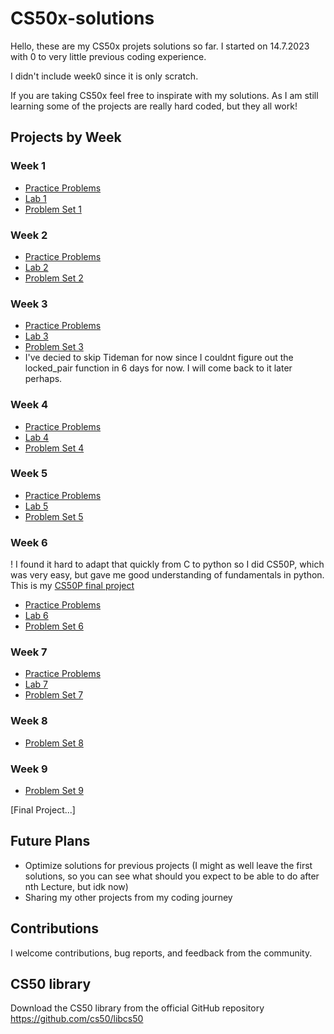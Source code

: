 # CS50x-solutions

Hello, these are my CS50x projets solutions so far. I started on 14.7.2023 with 0 to very little previous coding experience. 

I didn't include week0 since it is only scratch.

If you are taking CS50x feel free to inspirate with my solutions. As I am still learning some of the projects are really hard coded, but they all work!

## Projects by Week

### Week 1

- [Practice Problems](week1/practiceproblems)
- [Lab 1](week1/lab1)
- [Problem Set 1](week1/pset1/)

### Week 2

- [Practice Problems](week2/practiceproblems)
- [Lab 2](week2/lab2)
- [Problem Set 2](week2/pset2)

### Week 3

- [Practice Problems](week3/practiceproblems)
- [Lab 3](week3/lab3/)
- [Problem Set 3](week3/pset3)
- I've decied to skip Tideman for now since I couldnt figure out the locked_pair function in 6 days for now. I will come back to it later perhaps.

### Week 4

- [Practice Problems](week4/practiceproblems)
- [Lab 4](week4/lab4)
- [Problem Set 4](week4/pset4)

### Week 5

- [Practice Problems](week5/practiceproblem)
- [Lab 5](week5/lab5)
- [Problem Set 5](week5/pset5)

### Week 6
! I found it hard to adapt that quickly from C to python so I did CS50P, which was very easy, but gave me good understanding of fundamentals in python. This is my [CS50P final project](week6/cs50p/final_project)
- [Practice Problems](week6/practiceproblems)
- [Lab 6](week6/lab6)
- [Problem Set 6](week6/pset6)

### Week 7

- [Practice Problems](week7/practiceproblems)
- [Lab 7](week7/lab)
- [Problem Set 7](week7/pset)

### Week 8

- [Problem Set 8](week8/pset)

### Week 9

- [Problem Set 9](week9/pset)

[Final Project...]

## Future Plans

- Optimize solutions for previous projects (I might as well leave the first solutions, so you can see what should you expect to be able to do after nth Lecture, but idk now)
- Sharing my other projects from my coding journey

## Contributions

I welcome contributions, bug reports, and feedback from the community.

## CS50 library 

Download the CS50 library from the official GitHub repository
https://github.com/cs50/libcs50
   


